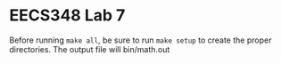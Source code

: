 # EECS348 Lab 7

Before running `make all`, be sure to run `make setup` to create the proper directories.
The output file will bin/math.out

